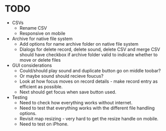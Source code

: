 # TODO
- CSVs
  - Rename CSV
  - Responsive on mobile
- Archive for native file system
  - Add options for name archive folder on native file system
  - Dialogs for delete record, delete sound, delete CSV and merge CSV should have checkbox if archive folder valid to indicate whether to move or delete files
- GUI considerations
  - Could/should play sound and duplicate button go on middle toobar?
  - Or maybe sound should recieve foucus?
  - Look at how focus moves on record details -  make record entry as efficient as possible. 
  - Next should get focus when save button used.
- Testing
  - Need to check how everything works without internet.
  - Need to test that everything works with the different file handling options.
  - Revisit map resizing - very hard to get the resize handle on mobile.
  - Need to test on iPhone.